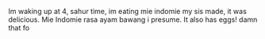 Im waking up at 4, sahur time, im eating mie indomie my sis made, it was delicious. Mie Indomie rasa ayam bawang i presume. It also has eggs! damn that fo